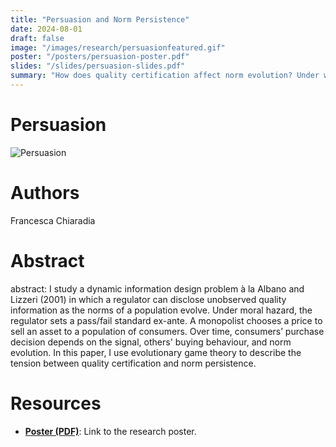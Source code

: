 ```yaml
---
title: "Persuasion and Norm Persistence"
date: 2024-08-01
draft: false
image: "/images/research/persuasionfeatured.gif"
poster: "/posters/persuasion-poster.pdf"
slides: "/slides/persuasion-slides.pdf"
summary: "How does quality certification affect norm evolution? Under which conditions does it increase consumer welfare?"
---
```


# Persuasion

<div class="gif-left">
  <img src="/images/research/persuasion/featured.gif" alt="Persuasion" class="gif-pop">
</div>

# Authors
Francesca Chiaradia

# Abstract
abstract: I study a dynamic information design problem à la Albano and Lizzeri (2001) in which a regulator can disclose unobserved quality information as the norms of a population evolve. Under moral hazard, the regulator sets a pass/fail standard ex-ante. A monopolist chooses a price to sell an asset to a population of consumers. Over time, consumers’ purchase decision depends on the signal, others' buying behaviour, and norm evolution. In this paper, I use evolutionary game theory to describe the tension between quality certification and norm persistence.

# Resources
- **[Poster (PDF)](/posters/persuasion-poster.pdf)**: Link to the research poster.
